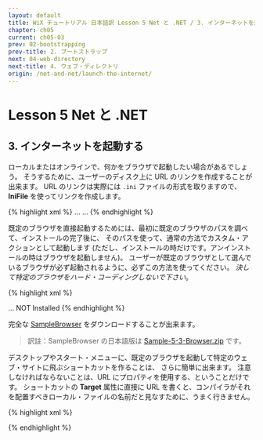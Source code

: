 ```yaml
---
layout: default
title: WiX チュートリアル 日本語訳 Lesson 5 Net と .NET / 3. インターネットを起動する
chapter: ch05
current: ch05-03
prev: 02-bootstrapping
prev-title: 2. ブートストラップ
next: 04-web-directory
next-title: 4. ウェブ・ディレクトリ
origin: /net-and-net/launch-the-internet/
---
```

#  Lesson 5 Net と .NET

## 3. インターネットを起動する

ローカルまたはオンラインで、何かをブラウザで起動したい場合があるでしょう。
そうするために、ユーザーのディスク上に URL のリンクを作成することが出来ます。
URL のリンクは実際には `.ini` ファイルの形式を取りますので、**IniFile** を使ってリンクを作成します。

{% highlight xml %}
<Component>
  ...
  <IniFile Id='Launch' Action='addLine' Name='Launch.url'
      Directory='INSTALLDIR' Section='InternetShortcut'
      Key='URL' Value='http://www.acmefoobar.com' />
  ...
</Component>
{% endhighlight %}

既定のブラウザを直接起動するためには、最初に既定のブラウザのパスを調べて、インストールの完了後に、
そのパスを使って、通常の方法でカスタム・アクションとして起動します
(ただし、インストールの時だけです。アンインストールの時はブラウザを起動しません)。
ユーザーが既定のブラウザとして選んでいるブラウザが必ず起動されるように、必ずこの方法を使ってください。
*決して特定のブラウザをハード・コーディングしないで下さい*。

{% highlight xml %}
<Property Id="BROWSER">
  <RegistrySearch Id='DefaultBrowser' Type='raw'
      Root='HKCR' Key='http\shell\open\command' />
</Property>

<CustomAction Id='LaunchBrowser' Property='BROWSER'
      ExeCommand='www.piyosoftware.co.jp' Return='asyncNoWait' />

<InstallExecuteSequence>
  ...
  <Custom Action='LaunchBrowser' After='InstallFinalize'>
    NOT Installed
  </Custom>
</InstallExecuteSequence>
{% endhighlight %}

完全な [SampleBrowser](https://www.firegiant.com/system/files/samples/SampleBrowser.zip) をダウンロードすることが出来ます。

> 訳註：SampleBrowser の日本語版は [Sample-5-3-Browser.zip](/samples/Sample-5-3-Browser.zip) です。

デスクトップやスタート・メニューに、既定のブラウザを起動して特定のウェブ・サイトに飛ぶショートカットを作ることは、
さらに簡単に出来ます。
注意しなければならないことは、URL にプロパティを使用する、ということだけです。
ショートカットの **Target** 属性に直接に URL を書くと、コンパイラがそれを配置すべきローカル・ファイルの名前だと見なすために、うまく行きません。

{% highlight xml %}
<Property Id="URL" Value="http://www.something.com" />

<Shortcut Id="WebShortcut" Name="ぴよソフトのウェブ"
    Description="ぴよソフトのウェブサイトにジャンプします。"
    Target="[URL]" />
{% endhighlight %}
